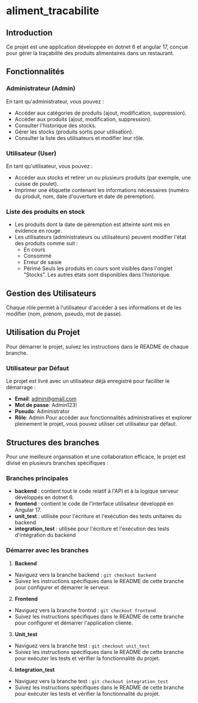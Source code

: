 # aliment_tracabilite

## Introduction
Ce projet est une application développée en dotnet 6 et angular 17, conçue pour gérer la traçabilité des produits alimentaires dans un restaurant.

## Fonctionnalités

### Administrateur (Admin)
En tant qu'administrateur, vous pouvez :
- Accéder aux catégories de produits (ajout, modification, suppression).
- Accéder aux produits (ajout, modification, suppression).
- Consulter l'historique des stocks.
- Gérer les stocks (produits sortis pour utilisation).
- Consulter la liste des utilisateurs et modifier leur rôle.

### Utilisateur (User)
En tant qu'utilisateur, vous pouvez :
- Accéder aux stocks et retirer un ou plusieurs produits (par exemple, une cuisse de poulet).
- Imprimer une étiquette contenant les informations nécessaires (numéro du produit, nom, date d'ouverture et date de péremption).

### Liste des produits en stock
- Les produits dont la date de péremption est atteinte sont mis en évidence en rouge.
- Les utilisateurs (administrateurs ou utilisateurs) peuvent modifier l'état des produits comme suit :
    - En cours
    - Consommé
    - Erreur de saisie
    - Périmé
Seuls les produits en cours sont visibles dans l'onglet "Stocks". Les autres états sont disponibles dans l'historique.

## Gestion des Utilisateurs
Chaque rôle permet à l'utilisateur d'accéder à ses informations et de les modifier (nom, prénom, pseudo, mot de passe).

## Utilisation du Projet
Pour démarrer le projet, suivez les instructions dans le README de chaque branche.

### Utilisateur par Défaut
Le projet est livré avec un utilisateur déjà enregistré pour faciliter le démarrage :
- **Email**: admin@gmail.com
- **Mot de passe**: Admin123!
- **Pseudo**: Administrator
- **Rôle**: Admin
Pour accéder aux fonctionnalités administratives et explorer pleinement le projet, vous pouvez utiliser cet utilisateur par défaut.

## Structures des branches
Pour une meilleure organisation et une collaboration efficace, le projet est divisé en plusieurs branches spécifiques :

### Branches principales
- **backend** : contient tout le code relatif à l'API et à la logique serveur développés en dotnet 6.
- **frontend** : contient le code de l'interface utilisateur développé en Angular 17.
- **unit_test** : utilisée pour l'écriture et l'exécution des tests unitaires du backend
- **integration_test** : utilisée pour l'écriture et l'exécution des tests d'intégration du backend

### Démarrer avec les branches
1. **Backend**
-  Naviguez vers la branche backend : `git checkout backend`
- Suivez les instructions spécifiques dans le README de cette branche pour configurer et démarrer le serveur.

2. **Frontend**
-  Naviguez vers la branche frontnd : `git checkout frontend`
- Suivez les instructions spécifiques dans le README de cette branche pour configurer et démarrer l'application cliente.

3. **Unit_test**
- Naviguez vers la branche test : `git checkout unit_test`
- Suivez les instructions spécifiques dans le README de cette branche pour exécuter les tests et vérifier la fonctionnalité du projet.

4. **Integration_test**
- Naviguez vers la branche test : `git checkout integration_test`
- Suivez les instructions spécifiques dans le README de cette branche pour exécuter les tests et vérifier la fonctionnalité du projet.


